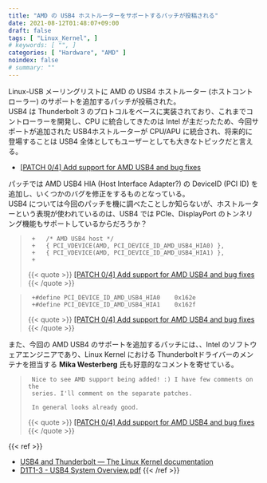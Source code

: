 ```yaml
---
title: "AMD の USB4 ホストルーターをサポートするパッチが投稿される"
date: 2021-08-12T01:48:07+09:00
draft: false
tags: [ "Linux_Kernel", ]
# keywords: [ "", ]
categories: [ "Hardware", "AMD" ]
noindex: false
# summary: ""
---
```


Linux-USB メーリングリストに AMD の USB4 ホストルーター (ホストコントローラー) のサポートを追加するパッチが投稿された。  
USB4 は Thunderbolt 3 のプロトコルをベースに実装されており、これまでコントローラーを開発し、CPU に統合してきたのは Intel が主だったため、今回サポートが追加された USB4ホストルーターが CPU/APU に統合され、将来的に登場することは USB4 全体としてもユーザーとしても大きなトピックだと言える。  

 * [[PATCH 0/4] Add support for AMD USB4 and bug fixes](https://lore.kernel.org/linux-usb/YQgK9fQoI35P0yLf@lahna/T/#md7c47c816215c73b2d7e08e58b9532d5c5c4c9d0)

パッチでは AMD USB4 HIA (Host Interface Adapter?) の DeviceID (PCI ID) を追加し、いくつかのバグを修正をするものとなっている。  
USB4 については今回のパッチを機に調べたことしか知らないが、ホストルーターという表現が使われているのは、USB4 では PCIe、DisplayPort のトンネリング機能もサポートしているからだろうか？  

 > 		+	/* AMD USB4 host */
 > 		+	{ PCI_VDEVICE(AMD, PCI_DEVICE_ID_AMD_USB4_HIA0) },
 > 		+	{ PCI_VDEVICE(AMD, PCI_DEVICE_ID_AMD_USB4_HIA1) },
 > 		+
 >
 > {{< quote >}} [[PATCH 0/4] Add support for AMD USB4 and bug fixes](https://lore.kernel.org/linux-usb/YQgK9fQoI35P0yLf@lahna/T/#m6374365dcf16ecc112db3a29e4e8d64cc19abba5) {{< /quote >}}

 > 		+#define PCI_DEVICE_ID_AMD_USB4_HIA0	0x162e
 > 		+#define PCI_DEVICE_ID_AMD_USB4_HIA1	0x162f
 >
 > {{< quote >}} [[PATCH 0/4] Add support for AMD USB4 and bug fixes](https://lore.kernel.org/linux-usb/YQgK9fQoI35P0yLf@lahna/T/#m6374365dcf16ecc112db3a29e4e8d64cc19abba5) {{< /quote >}}

また、今回の AMD USB4 のサポートを追加するパッチには、、Intel のソフトウェアエンジニアであり、Linux Kernel における Thunderboltドライバーのメンテナを担当する **Mika Westerberg** 氏も好意的なコメントを寄せている。  

 > 		
 > 		Nice to see AMD support being added! :) I have few comments on the
 > 		series. I'll comment on the separate patches.
 > 		
 > 		In general looks already good.
 >
 > {{< quote >}} [[PATCH 0/4] Add support for AMD USB4 and bug fixes](https://lore.kernel.org/linux-usb/YQgK9fQoI35P0yLf@lahna/T/#m39a3f8b4c04569832cef86d14d72a2872a02158c) {{< /quote >}}


{{< ref >}}
 * [USB4 and Thunderbolt — The Linux Kernel documentation](https://www.kernel.org/doc/html/latest/admin-guide/thunderbolt.html)
 * [D1T1-3 - USB4 System Overview.pdf](https://www.usb.org/sites/default/files/D1T1-3%20-%20USB4%20System%20Overview.pdf)
{{< /ref >}}
